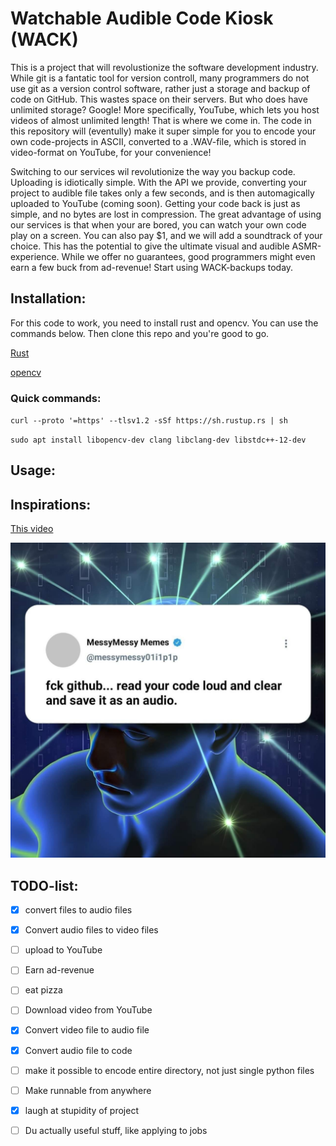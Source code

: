 # Watchable Audible Code Kiosk (WACK)

This is a project that will revolustionize the software development industry. While git is a fantatic tool for version controll, many programmers do not use git as a version control software, rather just a storage and backup of code on GitHub. This wastes space on their servers. But who does have unlimited storage? Google! More specifically, YouTube, which lets you host videos of almost unlimited length! That is where we come in. The code in this repository will (eventully) make it super simple for you to encode your own code-projects in ASCII, converted to a .WAV-file, which is stored in video-format on YouTube, for your convenience!

Switching to our services wil revolutionize the way you backup code. Uploading is idiotically simple. With the API we provide, converting your project to audible file takes only a few seconds, and is then automagically uploaded to YouTube (coming soon). Getting your code back is just as simple, and no bytes are lost in compression. The great advantage of using our services is that when your are bored, you can watch your own code play on a screen. You can also pay $1, and we will add a soundtrack of your choice. This has the potential to give the ultimate visual and audible ASMR-experience. While we offer no guarantees, good programmers might even earn a few buck from ad-revenue! Start using WACK-backups today.

## Installation:
For this code to work, you need to install rust and opencv. You can use the commands below. Then clone this repo and you're good to go.

[Rust](https://www.rust-lang.org/tools/install)

[opencv](https://github.com/twistedfall/opencv-rust)

### Quick commands:

`curl --proto '=https' --tlsv1.2 -sSf https://sh.rustup.rs | sh`

`sudo apt install libopencv-dev clang libclang-dev libstdc++-12-dev`

## Usage:

## Inspirations:

[This video](https://www.youtube.com/watch?v=8I4fd_Sap-g)

![This meme](src/inspiration.jpeg)

## TODO-list:
- [x] convert files to audio files
- [x] Convert audio files to video files
- [ ] upload to YouTube
- [ ] Earn ad-revenue
- [ ] eat pizza
- [ ] Download video from YouTube
- [x] Convert video file to audio file
- [x] Convert audio file to code
- [ ] make it possible to encode entire directory, not just single python files
- [ ] Make runnable from anywhere
- [x] laugh at stupidity of project 
- [ ] Du actually useful stuff, like applying to jobs

